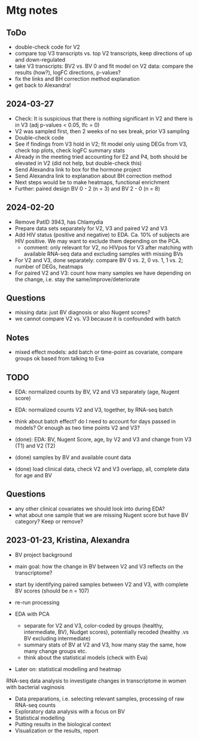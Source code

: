 # Mtg notes

## ToDo

- double-check code for V2
- compare top V3 transcripts vs. top V2 transcripts, keep directions of up and down-regulated
- take V3 transcripts: BV2 vs. BV 0 and fit model on V2 data: compare the results (how?), logFC directions, p-values?
- fix the links and BH correction method explanation
- get back to Alexandra!

## 2024-03-27

- Check: It is suspicious that there is nothing significant in V2 and there is in V3 (adj p-values < 0.05, lfc = 0)
- V2 was sampled first, then 2 weeks of no sex break, prior V3 sampling
- Double-check code
- See if findings from V3 hold in V2; fit model only using DEGs from V3, check top plots, check logFC summary stats
- Already in the meeting tried accounting for E2 and P4, both should be elevated in V2 (did not help, but double-check this)
- Send Alexandra link to box for the hormone project
- Send Alexandra link to explanation about BH correction method
- Next steps would be to make heatmaps, functional enrichment
- Further: paired design BV 0 - 2 (n = 3) and BV 2 - 0 (n = 8)

## 2024-02-20

- Remove PatID 3943, has Chlamydia
- Prepare data sets separately for V2, V3 and paired V2 and V3
- Add HIV status (positive and negative) to EDA. Ca. 10% of subjects are HIV positive. We may want to exclude them depending on the PCA.
  - comment: only relevant for V2, no HIVpos for V3 after matching with available RNA-seq data and excluding samples with missing BVs
- For V2 and V3, done separately: compare BV 0 vs. 2, 0 vs. 1, 1 vs. 2; number of DEGs, heatmaps  
- For paired V2 and V3: count how many samples we have depending on the change, i.e. stay the same/improve/deteriorate
  
## Questions

- missing data: just BV diagnosis or also Nugent scores?
- we cannot compare V2 vs. V3 because it is confounded with batch

## Notes

- mixed effect models: add batch or time-point as covariate, compare groups ok based from talking to Eva

## TODO

- EDA: normalized counts by BV, V2 and V3 separately (age, Nugent score)
- EDA: normalized counts V2 and V3, together, by RNA-seq batch
- think about batch effect? do I need to account for days passed in models? Or enough as two time points V2 and V3?

- (done): EDA: BV, Nugent Score, age, by V2 and V3 and change from V3 (T1) and V2 (T2)
- (done) samples by BV and available count data
- (done) load clinical data, check V2 and V3 overlapp, all, complete data for age and BV

## Questions

- any other clinical covariates we should look into during EDA?
- what about one sample that we are missing Nugent score but have BV category? Keep or remove?

## 2023-01-23, Kristina, Alexandra

- BV project background
- main goal: how the change in BV between V2 and V3 reflects on the transcriptome?
- start by identifying paired samples between V2 and V3, with complete BV scores (should be n = 107)
- re-run processing

- EDA with PCA
  - separate for V2 and V3, color-coded by groups (healthy, intermediate, BV), Nudget scores), potentially recoded (healthy .vs BV excluding intermediate)
  - summary stats of BV at V2 and V3, how many stay the same, how many change groups etc.
  - think about the statistical models (check with Eva)
- Later on: statistical modelling and heatmap

RNA-seq data analysis to investigate changes in transcriptome in women with bacterial vaginosis

- Data preparations, i.e. selecting relevant samples, processing of raw RNA-seq counts
- Exploratory data analysis with a focus on BV
- Statistical modelling
- Putting results in the biological context
- Visualization or the results, report